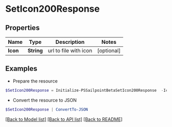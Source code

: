 # SetIcon200Response
## Properties

Name | Type | Description | Notes
------------ | ------------- | ------------- | -------------
**Icon** | **String** | url to file with icon | [optional] 

## Examples

- Prepare the resource
```powershell
$SetIcon200Response = Initialize-PSSailpointBetaSetIcon200Response  -Icon 
```

- Convert the resource to JSON
```powershell
$SetIcon200Response | ConvertTo-JSON
```

[[Back to Model list]](../README.md#documentation-for-models) [[Back to API list]](../README.md#documentation-for-api-endpoints) [[Back to README]](../README.md)

